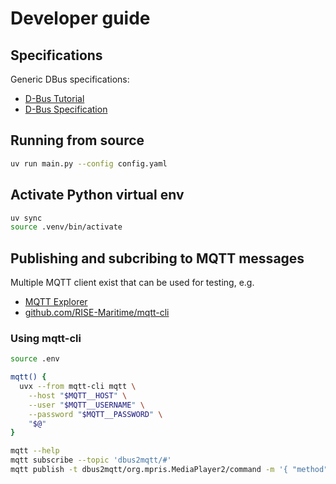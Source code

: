 # Developer guide

## Specifications

Generic DBus specifications:

* [D-Bus Tutorial](https://dbus.freedesktop.org/doc/dbus-tutorial.html)
* [D-Bus Specification](https://dbus.freedesktop.org/doc/dbus-specification.html)

## Running from source

```bash
uv run main.py --config config.yaml
```

## Activate Python virtual env

```bash
uv sync
source .venv/bin/activate
```

## Publishing and subcribing to MQTT messages

Multiple MQTT client exist that can be used for testing, e.g.

* [MQTT Explorer](https://mqtt-explorer.com/)
* [github.com/RISE-Maritime/mqtt-cli](https://github.com/RISE-Maritime/mqtt-cli)

### Using mqtt-cli

```bash
source .env

mqtt() {
  uvx --from mqtt-cli mqtt \
    --host "$MQTT__HOST" \
    --user "$MQTT__USERNAME" \
    --password "$MQTT__PASSWORD" \
    "$@"
}

mqtt --help
mqtt subscribe --topic 'dbus2mqtt/#'
mqtt publish -t dbus2mqtt/org.mpris.MediaPlayer2/command -m '{ "method": "Play" }'
```
